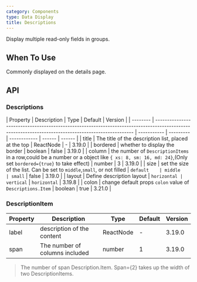 ```yaml
---
category: Components
type: Data Display
title: Descriptions
---
```


Display multiple read-only fields in groups.

## When To Use

Commonly displayed on the details page.

## API

### Descriptions

| Property | Description                                                                                                                                         | Type        | Default   | Version      |
| -------- | --------------------------------------------------------------------------------------------------------------------------------------------------- | ----------- | --------- | ------------ | ------ | ------ |
| title    | The title of the description list, placed at the top                                                                                                | ReactNode   | -         | 3.19.0       |
| bordered | whether to display the border                                                                                                                       | boolean     | false     | 3.19.0       |
| column   | the number of `DescriptionItems` in a row,could be a number or a object like `{ xs: 8, sm: 16, md: 24}`,(Only set `bordered={true}` to take effect) | number      | 3         | 3.19.0       |
| size     | set the size of the list. Can be set to `middle`,`small`, or not filled                                                                             | `default    | middle    | small`       | false  | 3.19.0 |
| layout   | Define description layout                                                                                                                           | `horizontal | vertical` | `horizontal` | 3.19.8 |
| colon    | change default props `colon` value of `Descriptions.Item`                                                                                           | boolean     | true      | 3.21.0       |

### DescriptionItem

| Property | Description                    | Type      | Default | Version |
| -------- | ------------------------------ | --------- | ------- | ------- |
| label    | description of the content     | ReactNode | -       | 3.19.0  |
| span     | The number of columns included | number    | 1       | 3.19.0  |

> The number of span Description.Item. Span={2} takes up the width of two DescriptionItems.
